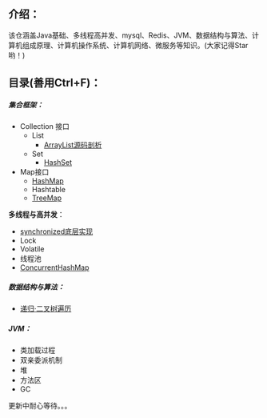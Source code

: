 ## 介绍：
该仓涵盖Java基础、多线程高并发、mysql、Redis、JVM、数据结构与算法、计算机组成原理、计算机操作系统、计算机网络、微服务等知识。(大家记得Star哟！)



## 目录(善用Ctrl+F)：

##### 集合框架：

* Collection 接口
  * List
    * [ArrayList源码剖析](https://mp.weixin.qq.com/s?__biz=MzUyODgxNzM0Nw==&amp;mid=2247484097&amp;idx=1&amp;sn=a679c2dd41c843f2c47663d6c2713342&amp;chksm=fa6bcf6dcd1c467b2c2832cf966193400aac3cba07b21428b466372576c85a016bbd2d2de4fa&token=1968072164&lang=zh_CN#rd)
  * Set
    * [HashSet](https://github.com/niutongg/JavaLeague/blob/main/basic/05Java/Java%E6%A1%86%E6%9E%B6/collection%E6%8E%A5%E5%8F%A3/set/HashSet.md)
* Map接口
  * [HashMap](https://github.com/niutongg/JavaLeague/blob/main/basic/05Java/Java%E6%A1%86%E6%9E%B6/Map%E6%8E%A5%E5%8F%A3/HashMap.md)
  * Hashtable
  * [TreeMap](https://github.com/niutongg/JavaLeague/blob/main/basic/05Java/Java%E6%A1%86%E6%9E%B6/Map%E6%8E%A5%E5%8F%A3/TreeMap.md)

**多线程与高并发**：

* [synchronized底层实现](https://mp.weixin.qq.com/s?__biz=MzUyODgxNzM0Nw==&amp;mid=2247484088&amp;idx=1&amp;sn=1d1fcfb3c8f09dc402ccaf462434133a&amp;chksm=fa6bcf14cd1c460284936d33d50de2cbca8386a009faaa6cc2af3df9bdaede32a495a1c32712&token=1968072164&lang=zh_CN#rd)
* Lock
* Volatile
* 线程池
* [ConcurrentHashMap](https://github.com/niutongg/JavaLeague/blob/main/basic/07%E5%A4%9A%E7%BA%BF%E7%A8%8B%E4%B8%8E%E9%AB%98%E5%B9%B6%E5%8F%91/ConcurrentHashMap.md)

##### 数据结构与算法：

* [递归·二叉树遍历](https://github.com/niutongg/JavaLeague/blob/main/basic/01%E7%AE%97%E6%B3%95/%E4%BA%8C%E5%8F%89%E6%A0%91/%E9%80%92%E5%BD%92%C2%B7%E4%BA%8C%E5%8F%89%E6%A0%91%E9%81%8D%E5%8E%86.md)

##### JVM：

* 类加载过程
* 双亲委派机制
* 堆
* 方法区
* GC



更新中耐心等待。。。

